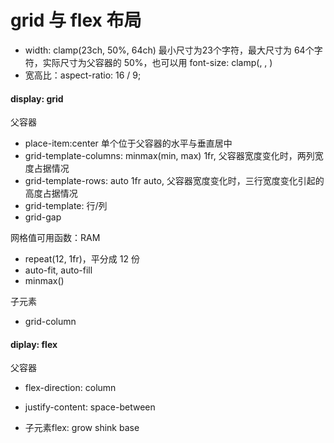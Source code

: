 # grid 与 flex 布局

- width: clamp(23ch, 50%, 64ch) 最小尺寸为23个字符，最大尺寸为 64个字符，实际尺寸为父容器的 50%，也可以用 font-size: clamp(<min>, <actual>, <max>)
- 宽高比：aspect-ratio: 16 / 9;

#### display: grid

父容器

- place-item:center 单个位于父容器的水平与垂直居中
- grid-template-columns: minmax(min, max) 1fr, 父容器宽度变化时，两列宽度占据情况
- grid-template-rows: auto 1fr auto, 父容器宽度变化时，三行宽度变化引起的高度占据情况
- grid-template: 行/列
- grid-gap

网格值可用函数：RAM

- repeat(12, 1fr)，平分成 12 份
- auto-fit, auto-fill
- minmax()

子元素

- grid-column

#### diplay: flex

父容器

- flex-direction: column
- justify-content: space-between


- 子元素flex: grow shink base




